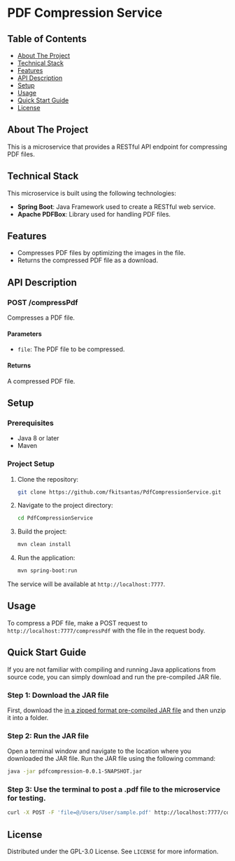 # PDF Compression Service

## Table of Contents
- [About The Project](#about-the-project)
- [Technical Stack](#technical-stack)
- [Features](#features)
- [API Description](#api-description)
- [Setup](#setup)
- [Usage](#usage)
- [Quick Start Guide](#usage)
- [License](#license)

## About The Project

This is a microservice that provides a RESTful API endpoint for compressing PDF files. 

## Technical Stack

This microservice is built using the following technologies:

- **Spring Boot**: Java Framework used to create a RESTful web service.
- **Apache PDFBox**: Library used for handling PDF files.

## Features

- Compresses PDF files by optimizing the images in the file.
- Returns the compressed PDF file as a download.

## API Description

### POST /compressPdf

Compresses a PDF file.

#### Parameters

- `file`: The PDF file to be compressed.

#### Returns

A compressed PDF file.

## Setup

### Prerequisites

- Java 8 or later
- Maven

### Project Setup

1. Clone the repository:

    ```bash
    git clone https://github.com/fkitsantas/PdfCompressionService.git
    ```

2. Navigate to the project directory:

    ```bash
    cd PdfCompressionService
    ```

3. Build the project:

    ```bash
    mvn clean install
    ```

4. Run the application:

    ```bash
    mvn spring-boot:run
    ```

The service will be available at `http://localhost:7777`.

## Usage

To compress a PDF file, make a POST request to `http://localhost:7777/compressPdf` with the file in the request body.

## Quick Start Guide

If you are not familiar with compiling and running Java applications from source code, you can simply download and run the pre-compiled JAR file.

### Step 1: Download the JAR file

First, download the [in a zipped format pre-compiled JAR file](https://github.com/fkitsantas/PdfCompressionService/files/12207214/PdfCompressionService.jar.zip) and then unzip it into a folder.

### Step 2: Run the JAR file

Open a terminal window and navigate to the location where you downloaded the JAR file. Run the JAR file using the following command:

```bash
java -jar pdfcompression-0.0.1-SNAPSHOT.jar
```
### Step 3: Use the terminal to post a .pdf file to the microservice for testing.

```bash
curl -X POST -F 'file=@/Users/User/sample.pdf' http://localhost:7777/compressPdf --output compressed.pdf'
```

## License

Distributed under the GPL-3.0 License. See `LICENSE` for more information.
